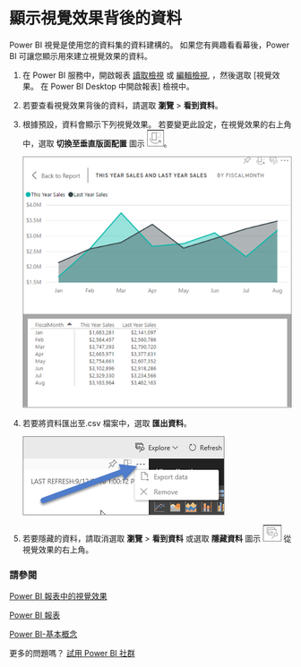 <properties
   pageTitle="查看用來建立視覺效果的資料"
   description="本文件說明如何檢視用來建立視覺效果，在 Power BI 中的資料。"
   services="powerbi"
   documentationCenter=""
   authors="mihart"
   manager="mblythe"
   backup=""
   editor=""
   tags=""
   qualityFocus="no"
   qualityDate=""/>

<tags
   ms.service="powerbi"
   ms.devlang="NA"
   ms.topic="article"
   ms.tgt_pltfrm="NA"
   ms.workload="powerbi"
   ms.date="09/12/2016"
   ms.author="mihart"/>

# 顯示視覺效果背後的資料

Power BI 視覺是使用您的資料集的資料建構的。 如果您有興趣看看幕後，Power BI 可讓您顯示用來建立視覺效果的資料。

1.  在 Power BI 服務中，開啟報表 [讀取檢視](powerbi-service-open-a-report-in-reading-view.md) 或 [編輯檢視](powerbi-service-go-from-reading-view-to-editing-view.md), ，然後選取 [視覺效果。  在 Power BI Desktop 中開啟報表] 檢視中。

2.  若要查看視覺效果背後的資料，請選取 **瀏覽** > **看到資料**。

3.  根據預設，資料會顯示下列視覺效果。  若要變更此設定，在視覺效果的右上角中，選取 **切換至垂直版面配置** 圖示 ![](media/powerbi-service-reports-see-data/power-bi-vertical-icon.png)。

    ![](media/powerbi-service-reports-see-data/power-bi-explore-see-data.png)

4.  若要將資料匯出至.csv 檔案中，選取 **匯出資料**。

    ![](media/powerbi-service-reports-see-data/power-bi-export-data.png)

5. 若要隱藏的資料，請取消選取 **瀏覽** > **看到資料** 或選取 **隱藏資料** 圖示 ![](media/powerbi-service-reports-see-data/power-bi-hide-data-icon.png) 從視覺效果的右上角。

### 請參閱

[Power BI 報表中的視覺效果](powerbi-service-visualizations-for-reports.md)

[Power BI 報表](powerbi-service-reports.md)

[Power BI-基本概念](powerbi-service-basic-concepts.md)

更多的問題嗎？ [試用 Power BI 社群](http://community.powerbi.com/)
